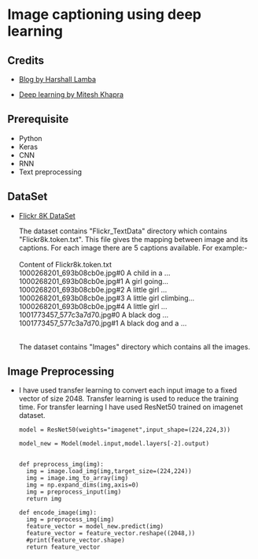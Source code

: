 # Image captioning using deep learning

## Credits
* [Blog by Harshall Lamba](https://towardsdatascience.com/image-captioning-with-keras-teaching-computers-to-describe-pictures-c88a46a311b8)

* [Deep learning by Mitesh Khapra](https://www.youtube.com/playlist?list=PLyqSpQzTE6M9gCgajvQbc68Hk_JKGBAYT)


## Prerequisite
* Python
* Keras
* CNN
* RNN
* Text preprocessing

## DataSet
* [Flickr 8K DataSet](https://www.kaggle.com/shadabhussain/flickr8k)

  The dataset contains "Flickr_TextData" directory which contains "Flickr8k.token.txt". This file gives the mapping between image and its captions. For each image there are 5 captions available. For example:- <br /><br />
  Content of Flickr8k.token.txt <br />
  1000268201_693b08cb0e.jpg#0 A child in a ... <br />
  1000268201_693b08cb0e.jpg#1 A girl going... <br />
  1000268201_693b08cb0e.jpg#2 A little girl ... <br />
  1000268201_693b08cb0e.jpg#3 A little girl climbing... <br />
  1000268201_693b08cb0e.jpg#4 A little girl ... <br />
  1001773457_577c3a7d70.jpg#0 A black dog ... <br />
  1001773457_577c3a7d70.jpg#1 A black dog and a ... <br /><br />

  The dataset contains "Images" directory which contains all the images.


## Image Preprocessing
* I have used transfer learning to convert each input image to a fixed vector of size 2048. Transfer learning is used to reduce the training time. For transfer learning I have used ResNet50 trained on imagenet dataset.

  ```
  model = ResNet50(weights="imagenet",input_shape=(224,224,3))

  model_new = Model(model.input,model.layers[-2].output)


  def preprocess_img(img):
    img = image.load_img(img,target_size=(224,224))
    img = image.img_to_array(img)
    img = np.expand_dims(img,axis=0)
    img = preprocess_input(img)
    return img

  def encode_image(img):
    img = preprocess_img(img)
    feature_vector = model_new.predict(img)
    feature_vector = feature_vector.reshape((2048,))
    #print(feature_vector.shape)
    return feature_vector

  ```

